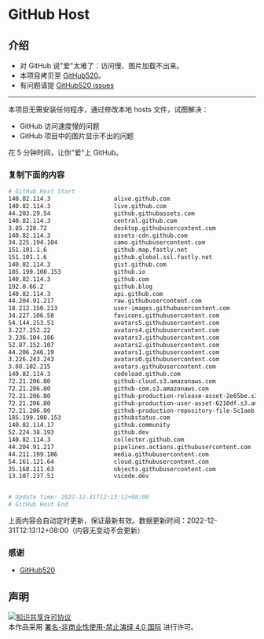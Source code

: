 # GitHub Host
## 介绍
- 对 GitHub 说"爱"太难了：访问慢、图片加载不出来。
- 本项目拷贝至 [GitHub520](https://github.com/521xueweihan/GitHub520)。
- 有问题请提 [GitHub520 issues](https://github.com/521xueweihan/GitHub520/issues/new)

---

本项目无需安装任何程序，通过修改本地 hosts 文件，试图解决：
- GitHub 访问速度慢的问题
- GitHub 项目中的图片显示不出的问题

花 5 分钟时间，让你"爱"上 GitHub。

### 复制下面的内容
```bash
# GitHub Host Start
140.82.114.3                  alive.github.com
140.82.114.3                  live.github.com
44.203.29.54                  github.githubassets.com
140.82.114.3                  central.github.com
3.85.228.72                   desktop.githubusercontent.com
140.82.114.3                  assets-cdn.github.com
34.225.194.104                camo.githubusercontent.com
151.101.1.6                   github.map.fastly.net
151.101.1.6                   github.global.ssl.fastly.net
140.82.114.3                  gist.github.com
185.199.108.153               github.io
140.82.114.3                  github.com
192.0.66.2                    github.blog
140.82.114.3                  api.github.com
44.204.91.217                 raw.githubusercontent.com
18.212.150.213                user-images.githubusercontent.com
34.227.106.58                 favicons.githubusercontent.com
54.144.253.51                 avatars5.githubusercontent.com
3.227.252.22                  avatars4.githubusercontent.com
3.236.104.186                 avatars3.githubusercontent.com
52.87.152.107                 avatars2.githubusercontent.com
44.206.246.19                 avatars1.githubusercontent.com
3.226.243.243                 avatars0.githubusercontent.com
3.88.102.215                  avatars.githubusercontent.com
140.82.114.3                  codeload.github.com
72.21.206.80                  github-cloud.s3.amazonaws.com
72.21.206.80                  github-com.s3.amazonaws.com
72.21.206.80                  github-production-release-asset-2e65be.s3.amazonaws.com
72.21.206.80                  github-production-user-asset-6210df.s3.amazonaws.com
72.21.206.80                  github-production-repository-file-5c1aeb.s3.amazonaws.com
185.199.108.153               githubstatus.com
140.82.114.17                 github.community
52.224.38.193                 github.dev
140.82.114.3                  collector.github.com
44.204.91.217                 pipelines.actions.githubusercontent.com
44.211.199.106                media.githubusercontent.com
54.161.121.64                 cloud.githubusercontent.com
35.168.111.63                 objects.githubusercontent.com
13.107.237.51                 vscode.dev


# Update time: 2022-12-31T12:13:12+08:00
# GitHub Host End

```
上面内容会自动定时更新，保证最新有效。数据更新时间：2022-12-31T12:13:12+08:00（内容无变动不会更新）

### 感谢

- [GitHub520](https://github.com/521xueweihan/GitHub520)

## 声明
<a rel="license" href="https://creativecommons.org/licenses/by-nc-nd/4.0/deed.zh"><img alt="知识共享许可协议" style="border-width: 0" src="https://licensebuttons.net/l/by-nc-nd/4.0/88x31.png"></a><br>本作品采用 <a rel="license" href="https://creativecommons.org/licenses/by-nc-nd/4.0/deed.zh">署名-非商业性使用-禁止演绎 4.0 国际</a> 进行许可。